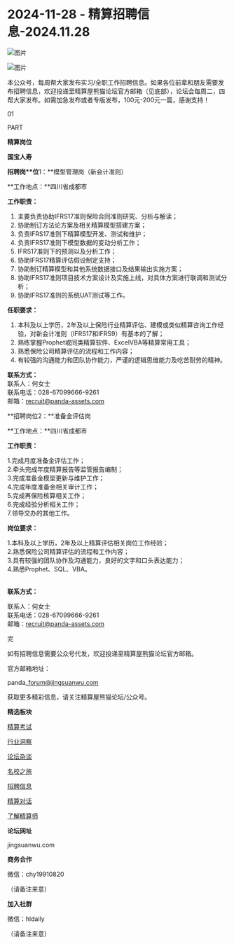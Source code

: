 # 2024-11-28 - 精算招聘信息-2024.11.28

![图片](https://mmbiz.qpic.cn/mmbiz_jpg/PVTr5cqOmdsiaicIRGthO3IhpdkibrFUWVU1xAtP9ZY24c0vAhCVJo55thjfrfia19NvibyVvich2UW9I8vGCty5LxNw/640?wx_fmt=jpeg&tp=webp&wxfrom=5&wx_lazy=1)

![图片](https://mmbiz.qpic.cn/mmbiz_png/7QRTvkK2qC63c02mKcsfAaJ8sNcicTvg22UkHHibvKiasFS9FS6E4FeV0Dibe7as7h4tm8p7EfNfI06adlGbL2icYjw/640?wx_fmt=png&tp=webp&wxfrom=5&wx_lazy=1)

本公众号，每周帮大家发布实习/全职工作招聘信息。如果各位前辈和朋友需要发布招聘信息，欢迎投递至精算屋熊猫论坛官方邮箱（见底部），论坛会每周二，四帮大家发布。如需加急发布或者专版发布，100元-200元一篇，感谢支持！

01

PART

**精算岗位**

**国宝人寿**

****招聘岗**位****1：**模型管理岗（新会计准则）

**工作地点：**四川省成都市

**工作职责：**

1. 主要负责协助IFRS17准则保险合同准则研究、分析与解读；
2. 协助制订方法论方案及相关精算模型搭建方案；
3. 负责IFRS17准则下精算模型开发、测试和维护；
4. 负责IFRS17准则下模型数据的变动分析工作；
5. IFRS17准则下的预测以及分析工作；
6. 协助IFRS17精算评估假设制定支持；
7. 协助制订精算模型和其他系统数据接口及结果输出实施方案；
8. 协助IFRS17准则项目技术方案设计及实施上线，对具体方案进行联调和测试分析；
9. 协助IFRS17准则的系统UAT测试等工作。

**任职要求：**

1. 本科及以上学历，2年及以上保险行业精算评估、建模或类似精算咨询工作经验，对新会计准则（IFRS17和IFRS9）有基本的了解；
2. 熟练掌握Prophet或同类精算软件、ExcelVBA等精算常用工具；
3. 熟悉保险公司精算评估的流程和工作内容；
4. 有较强的沟通能力和团队协作能力，严谨的逻辑思维能力及吃苦耐劳的精神。

**联系方式：**  
联系人：何女士  
联系电话：028-67099666-9261  
邮箱：recruit@panda-assets.com

**招聘岗位2：**准备金评估岗  
  
**工作地点：**四川省成都市  
  
**工作职责：**  
  
1.完成月度准备金评估工作；  
2.牵头完成年度精算报告等监管报告编制；  
3.完成准备金模型更新与维护工作；  
4.完成年度准备金相关审计工作；  
5.完成再保险核算相关工作；  
6.完成经验分析相关工作；  
7.领导交办的其他工作。  
  
**岗位要求：**  
  
1.本科及以上学历，2年及以上精算评估相关岗位工作经验；  
2.熟悉保险公司精算评估的流程和工作内容；  
3.具有较强的团队协作及沟通能力，良好的文字和口头表达能力；  
4.熟悉Prophet、SQL、VBA。  
 

**联系方式：**

联系人：何女士  
联系电话：028-67099666-9261  
邮箱：recruit@panda-assets.com


完

如有招聘信息需要公众号代发，欢迎投递至精算屋熊猫论坛官方邮箱。

官方邮箱地址：

panda\_forum@jingsuanwu.com

获取更多精彩信息，请关注精算屋熊猫论坛/公众号。

**精选板块**

[精算考试](https://mp.weixin.qq.com/mp/appmsgalbum?__biz=Mzg5NzkwMTMzMA==&action=getalbum&album_id=2804960172988448769#wechat_redirect)

[行业洞察](https://mp.weixin.qq.com/mp/appmsgalbum?__biz=Mzg5NzkwMTMzMA==&action=getalbum&album_id=2804965799378829313#wechat_redirect)

[论坛杂谈](https://mp.weixin.qq.com/mp/appmsgalbum?__biz=Mzg5NzkwMTMzMA==&action=getalbum&album_id=2804979947286315009#wechat_redirect)

[名校之旅](https://mp.weixin.qq.com/mp/appmsgalbum?__biz=Mzg5NzkwMTMzMA==&action=getalbum&album_id=2804975288236654595#wechat_redirect)

[招聘信息](https://mp.weixin.qq.com/mp/appmsgalbum?__biz=Mzg5NzkwMTMzMA==&action=getalbum&album_id=2809916434738069507#wechat_redirect)

[精算对话](https://mp.weixin.qq.com/mp/appmsgalbum?__biz=Mzg5NzkwMTMzMA==&action=getalbum&album_id=3028246288796221446#wechat_redirect)

[了解精算师](https://mp.weixin.qq.com/mp/appmsgalbum?__biz=Mzg5NzkwMTMzMA==&action=getalbum&album_id=2804971247444180995#wechat_redirect)

**论坛网址**

jingsuanwu.com

**商务合作**

微信：chy19910820

（请备注来意）

**加入社群**

微信：hldaily

（请备注来意）